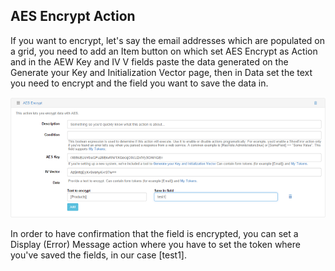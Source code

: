 ## AES Encrypt Action

If you want to encrypt, let's say the email addresses which are populated on a grid, you need to add an Item button on which set AES Encrypt as Action and in the AEW Key and IV V fields paste the data generated on the Generate your Key and Initialization Vector page, then in Data set the text you need to encrypt and the field you want to save the data in.

![](e1.png)

In order to have confirmation that the field is encrypted, you can set a Display (Error) Message action where you have to set the token where you've saved the fields, in our case [test1].
